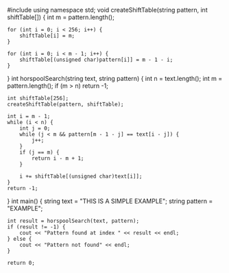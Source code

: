 #include <iostream>
using namespace std;
void createShiftTable(string pattern, int shiftTable[]) {
    int m = pattern.length();
    
    for (int i = 0; i < 256; i++) {
        shiftTable[i] = m;
    }
    
    for (int i = 0; i < m - 1; i++) {
        shiftTable[(unsigned char)pattern[i]] = m - 1 - i;
    }
}
int horspoolSearch(string text, string pattern) {
    int n = text.length();
    int m = pattern.length();
    if (m > n) return -1;
    
    int shiftTable[256];
    createShiftTable(pattern, shiftTable);
    
    int i = m - 1;
    while (i < n) {
        int j = 0;
        while (j < m && pattern[m - 1 - j] == text[i - j]) {
            j++;
        }
        if (j == m) {
            return i - m + 1;
        }
        
        i += shiftTable[(unsigned char)text[i]];
    }
    return -1;
}
int main() {
    string text = "THIS IS A SIMPLE EXAMPLE";
    string pattern = "EXAMPLE";
    
    int result = horspoolSearch(text, pattern);
    if (result != -1) {
        cout << "Pattern found at index " << result << endl;
    } else {
        cout << "Pattern not found" << endl;
    }
    
    return 0;
